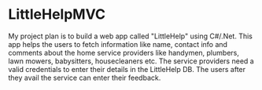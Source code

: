 # LittleHelpMVC
My project plan is to build a web app called "LittleHelp" using C#/.Net. This app helps the users to fetch information like name, contact info and comments about the home service providers like handymen, plumbers, lawn mowers, babysitters, housecleaners etc. 
The service providers need a valid credentials to enter their details in the LittleHelp DB. The users after they avail the service can enter their feedback.
